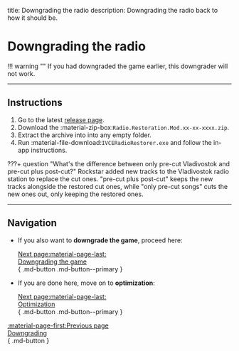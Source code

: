 title: Downgrading the radio
description: Downgrading the radio back to how it should be.

# Downgrading the radio

!!! warning ""
    If you had downgraded the game earlier, this downgrader will not work.

---

<h2>Instructions</h2> <a id="instructions"></a>

1. Go to the latest [release page](https://github.com/Tomasak/GTA-Downgraders/releases/iv-latest).
2. Download the :material-zip-box:`Radio.Restoration.Mod.xx-xx-xxxx.zip`.
3. Extract the archive into into any empty folder.
4. Run :material-file-download:`IVCERadioRestorer.exe` and follow the in-app instructions.

???+ question "What's the difference between only pre-cut Vladivostok and pre-cut plus post-cut?"
    Rockstar added new tracks to the Vladivostok radio station to replace the cut ones. "pre-cut plus post-cut" keeps the new tracks alongside the restored cut ones, while "only pre-cut songs" cuts the new ones out, only keeping the restored ones.

---

<h2>Navigation</h2> <a id="navigation"></a>

<div class="grid cards" markdown>

- If you also want to **downgrade the game**, proceed here:

     [Next page:material-page-last:<br>Downgrading the game</br>](downgrading-the-game.md){ .md-button .md-button--primary }

- If you are done here, move on to **optimization**:

     [Next page:material-page-last:<br>Optimization</br>](../optimization.md){ .md-button .md-button--primary }

</div>

[:material-page-first:Previous page <br>Downgrading</br>](index.md){ .md-button }
